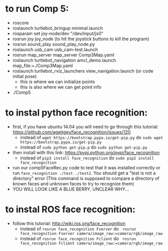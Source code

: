 # to run Comp 5:
* roscore
* roslaunch turtlebot_bringup minimal.launch
* rosparam set joy-node/dev "/dev/input/js0"
* rosrun joy joy_node (to hit the joystick buttons to kill the program)
* rosrun sound_play sound_play_node.py
* roslaunch usb_cam usb_cam-test.launch
* rosrun map_server map_server Comp3Map.yaml
* roslaunch turtlebot_navigation amcl_demo.launch map_file:=./Comp3Map.yaml
* roslaunch turtlebot_rviz_launchers view_navigation.launch (or code initial pose)
    * this is where we can initialize points
    * this is also where we can get point info
* ./Comp5


# to instal python face recognition:
* first, if you have ubuntu 14.04 you will need to go through this tutorial: https://github.com/ageitgey/face_recognition/issues/120
    * instead of `wget https://bootstrap.pypa.io/get-pip.py` do `sudo wget https://bootstrap.pypa.io/get-pip.py`
    * instead of `sudo python get-pip.p` do `sudo python get-pip.py`
* then install with this link: https://pypi.python.org/pypi/face_recognition
    * instead of `pip3 install face_recognition` do `sudo pip2 install face_recognition`
* run our comp5FaceRec.py code to test that it was installed correctly or run `face_recognition ./test ./test2`. You should get a "test is not a directory" error (This command is supposed to compare a directory of known faces and unknown faces to try to recognize them)
* YOU WILL LOOK LIKE A BLUE BERRY, UNCLEAR WHY...



# to instal ROS face recognition:
* follow this tutorial: http://wiki.ros.org/face_recognition
    * instead of `rosrun face_recognition Fserver` do ` rosrun face_recognition Fserver camera/image_raw:=camera/rgb/image_raw`
    * instead of `rosrun face_recognition Fclient` do ` rosrun face_recognition Fclient camera/image_raw:=camera/rgb/image_raw`